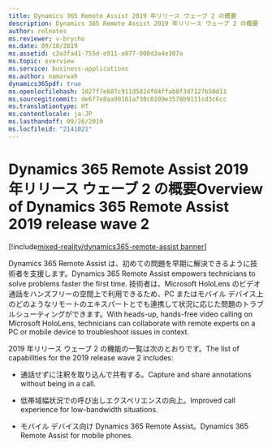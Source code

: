 ```yaml
---
title: Dynamics 365 Remote Assist 2019 年リリース ウェーブ 2 の概要
description: Dynamics 365 Remote Assist 2019 年リリース ウェーブ 2 の概要
author: relnotes
ms.reviewer: v-brycho
ms.date: 09/10/2019
ms.assetid: c3a3fad1-755d-e911-a977-000d3a4e307a
ms.topic: overview
ms.service: business-applications
ms.author: namarwah
dynamics365pdf: true
ms.openlocfilehash: 1027f7e887c911d5824f04ffab8f3d7127b50d13
ms.sourcegitcommit: de6f7e8aa90101a730c0109e3578b9131cd3c6cc
ms.translationtype: HT
ms.contentlocale: ja-JP
ms.lasthandoff: 09/26/2019
ms.locfileid: "2141021"
---
```

# <a name="overview-of-dynamics-365-remote-assist-2019-release-wave-2"></a><span data-ttu-id="4e61a-103">Dynamics 365 Remote Assist 2019 年リリース ウェーブ 2 の概要</span><span class="sxs-lookup"><span data-stu-id="4e61a-103">Overview of Dynamics 365 Remote Assist 2019 release wave 2</span></span>
[!include[mixed-reality/dynamics365-remote-assist banner](../includes/mixed-reality/dynamics365-remote-assist.md)]

<!--overview start-->
<span data-ttu-id="4e61a-104">Dynamics 365 Remote Assist は、初めての問題を早期に解決できるように技術者を支援します。</span><span class="sxs-lookup"><span data-stu-id="4e61a-104">Dynamics 365 Remote Assist empowers technicians to solve problems faster the first time.</span></span> <span data-ttu-id="4e61a-105">技術者は、Microsoft HoloLens のビデオ通話をハンズフリーの空間上で利用できるため、PC またはモバイル デバイス上のどのようなリモートのエキスパートとでも連携して状況に応じた問題のトラブルシューティングができます。</span><span class="sxs-lookup"><span data-stu-id="4e61a-105">With heads-up, hands-free video calling on Microsoft HoloLens, technicians can collaborate with remote experts on a PC or mobile device to troubleshoot issues in context.</span></span>

<span data-ttu-id="4e61a-106">2019 年リリース ウェーブ 2 の機能の一覧は次のとおりです。</span><span class="sxs-lookup"><span data-stu-id="4e61a-106">The list of capabilities for the 2019 release wave 2 includes:</span></span>

- <span data-ttu-id="4e61a-107">通話せずに注釈を取り込んで共有する。</span><span class="sxs-lookup"><span data-stu-id="4e61a-107">Capture and share annotations without being in a call.</span></span>

- <span data-ttu-id="4e61a-108">低帯域幅状況での呼び出しエクスペリエンスの向上。</span><span class="sxs-lookup"><span data-stu-id="4e61a-108">Improved call experience for low-bandwidth situations.</span></span>

- <span data-ttu-id="4e61a-109">モバイル デバイス向け Dynamics 365 Remote Assist。</span><span class="sxs-lookup"><span data-stu-id="4e61a-109">Dynamics 365 Remote Assist for mobile phones.</span></span>
<!--overview end-->